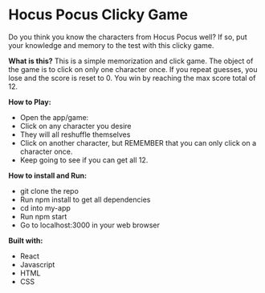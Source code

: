 # Hocus Pocus Clicky Game

Do you think you know the characters from Hocus Pocus well? If so, put your knowledge and memory to the test with this clicky game.
<br>

**What is this?**
This is a simple memorization and click game. The object of the game is to click on only one character once. If you repeat guesses, you lose and the score is reset to 0. You win by reaching the max score total of 12.
<br>



**How to Play:**

- Open the app/game: 
- Click on any character you desire
- They will all reshuffle themselves
- Click on another character, but REMEMBER that you can only click on a character once.
- Keep going to see if you can get all 12.

**How to install and Run:**
- git clone the repo
- Run npm install to get all dependencies
- cd into my-app
- Run npm start
- Go to localhost:3000 in your web browser

**Built with:**
- React
- Javascript
- HTML
- CSS
